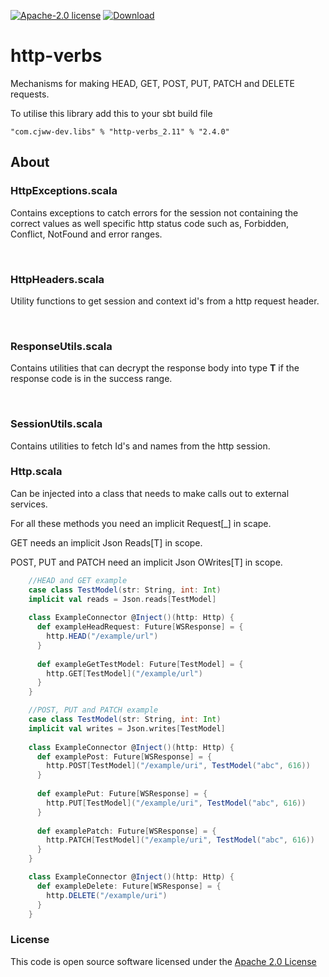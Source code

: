 [![Apache-2.0 license](http://img.shields.io/badge/license-Apache-brightgreen.svg)](http://www.apache.org/licenses/LICENSE-2.0.html)
[ ![Download](https://api.bintray.com/packages/cjww-development/releases/http-verbs/images/download.svg) ](https://bintray.com/cjww-development/releases/http-verbs/_latestVersion)

http-verbs
=================

Mechanisms for making HEAD, GET, POST, PUT, PATCH and DELETE requests.

To utilise this library add this to your sbt build file

```
"com.cjww-dev.libs" % "http-verbs_2.11" % "2.4.0" 
```

## About
### HttpExceptions.scala
Contains exceptions to catch errors for the session not containing the correct values as well specific http status code such as, Forbidden, Conflict, NotFound and error ranges.

<br>

### HttpHeaders.scala
Utility functions to get session and context id's from a http request header.

<br>

### ResponseUtils.scala
Contains utilities that can decrypt the response body into type **T** if the response code is in the success range. 

<br>

### SessionUtils.scala
Contains utilities to fetch Id's and names from the http session.

### Http.scala
Can be injected into a class that needs to make calls out to external services. 

For all these methods you need an implicit Request[_] in scape. 

GET needs an implicit Json Reads[T] in scope.

POST, PUT and PATCH need an implicit Json OWrites[T] in scope.

```scala
    //HEAD and GET example
    case class TestModel(str: String, int: Int)
    implicit val reads = Json.reads[TestModel]
    
    class ExampleConnector @Inject()(http: Http) {
      def exampleHeadRequest: Future[WSResponse] = {
        http.HEAD("/example/url")
      }
    
      def exampleGetTestModel: Future[TestModel] = {
        http.GET[TestModel]("/example/url")
      }
    }
```

```scala
    //POST, PUT and PATCH example
    case class TestModel(str: String, int: Int)
    implicit val writes = Json.writes[TestModel]
        
    class ExampleConnector @Inject()(http: Http) {
      def examplePost: Future[WSResponse] = {
        http.POST[TestModel]("/example/uri", TestModel("abc", 616))
      }
      
      def examplePut: Future[WSResponse] = {
        http.PUT[TestModel]("/example/uri", TestModel("abc", 616))
      }
      
      def examplePatch: Future[WSResponse] = {
        http.PATCH[TestModel]("/example/uri", TestModel("abc", 616))
      }
    }
```

```scala
    class ExampleConnector @Inject()(http: Http) {
      def exampleDelete: Future[WSResponse] = {
        http.DELETE("/example/uri")
      }
    }
```

### License

This code is open source software licensed under the [Apache 2.0 License]("http://www.apache.org/licenses/LICENSE-2.0.html")
